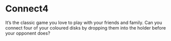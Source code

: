 # Connect4

It’s the classic game you love to play with your friends and family. Can you connect four of your coloured disks by dropping them into the holder before your opponent does?
